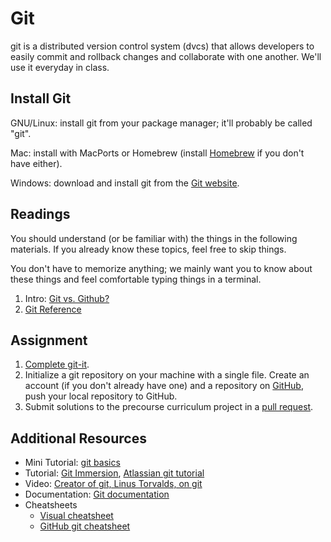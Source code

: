 # Git
git is a distributed version control system (dvcs) that allows developers
to easily commit and rollback changes and collaborate with one another.
We'll use it everyday in class.

## Install Git
GNU/Linux: install git from your package manager;
it'll probably be called "git".

Mac: install with MacPorts or Homebrew (install [Homebrew](http://brew.sh/)
if you don't have either).

Windows: download and install git from the 
[Git website](http://git-scm.com/downloads).

## Readings
You should understand (or be familiar with) the things in the following
materials. If you already know these topics, feel free to skip things.

You don't have to memorize anything; we mainly want you to know about these
things and feel comfortable typing things in a terminal.

1. Intro: [Git vs. Github?](http://www.jahya.net/blog/?2013-05-git-vs-github)
2. [Git Reference](https://git-scm.com/book/en/v2)

## Assignment

1. [Complete git-it](http://nodeschool.io/#git-it).
2. Initialize a git repository on your machine with a single file. Create an account (if you don't already have one) and a repository on [GitHub](https://github.com), push your local repository to GitHub.
3. Submit solutions to the precourse curriculum project in a [pull request](https://help.github.com/articles/using-pull-requests).

## Additional Resources

* Mini Tutorial: [git basics](http://www.codeschool.com/courses/try-git)
* Tutorial: [Git Immersion](http://gitimmersion.com/), [Atlassian git tutorial](https://www.atlassian.com/git/tutorial/git-basics)
* Video: [Creator of git, Linus Torvalds, on git](http://www.youtube.com/watch?v=4XpnKHJAok8)
* Documentation: [Git documentation](http://git-scm.com/doc)
* Cheatsheets
  * [Visual cheatsheet](http://ndpsoftware.com/git-cheatsheet.html#loc=workspace;)
  * [GitHub git cheatsheet](https://services.github.com/on-demand/downloads/github-git-cheat-sheet.pdf)
